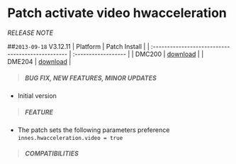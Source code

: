 # Patch activate video hwacceleration
*RELEASE NOTE*

##`2013-09-18` V3.12.11
|              Platform                             |    Patch Install    |
| :------------------------------------------------ | :------------------ |
| DMC200 | [download](https://github.com/innes-labs/archives/downloads/patch-activate-video-hwacceleration/activate%20video%20hwacceleration-dmc200-patch-3.11.10.frm) |
| DME204 | [download](https://github.com/innes-labs/archives/downloads/patch-activate-video-hwacceleration/activate%20video%20hwacceleration-dme204-patch-3.11.10.frm) |

>##### **BUG FIX, NEW FEATURES, MINOR UPDATES**
- Initial version
>##### **FEATURE**
- The patch sets the following parameters preference ```innes.hwacceleration.video = true```
>##### **COMPATIBILITIES**


